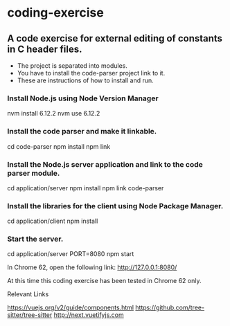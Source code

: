 # coding-exercise

## A code exercise for external editing of constants in C header files.

- The project is separated into modules.
- You have to install the code-parser project link to it.
- These are instructions of how to install and run.

### Install Node.js using Node Version Manager
nvm install 6.12.2
nvm use 6.12.2

### Install the code parser and make it linkable.
cd code-parser
npm install
npm link

### Install the Node.js server application and link to the code parser module.
cd application/server
npm install
npm link code-parser

### Install the libraries for the client using Node Package Manager.
cd application/client
npm install

### Start the server.
cd application/server
PORT=8080 npm start

In Chrome 62, open the following link: http://127.0.0.1:8080/

At this time this coding exercise has been tested in Chrome 62 only.

Relevant Links

https://vuejs.org/v2/guide/components.html
https://github.com/tree-sitter/tree-sitter
http://next.vuetifyjs.com
